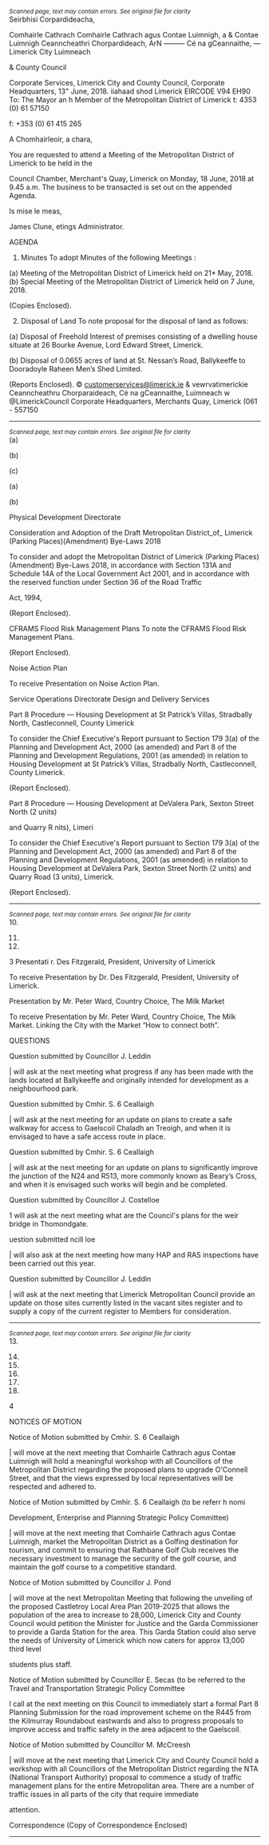 *<small>Scanned page, text may contain errors. See original file for clarity</small>*  
Seirbhisi Corpardideacha,

Comhairle Cathrach
Comhairle Cathrach agus Contae Luimnigh,
a & Contae Luimnigh Ceanncheathri Chorpardideach,
ArN ——— Cé na gCeannaithe,
— Limerick City Luimneach

& County Council

Corporate Services,
Limerick City and County Council,
Corporate Headquarters,
13" June, 2018. iiahaad shod
Limerick
EIRCODE V94 EH90
To: The Mayor an h Member of the Metropolitan District of Limerick t: 4353 (0) 61 57150

f: +353 (0) 61 415 265

A Chomhairleoir, a chara,

You are requested to attend a Meeting of the Metropolitan District of Limerick to be held in the

Council Chamber, Merchant's Quay, Limerick on Monday, 18 June, 2018 at 9.45 a.m. The business
to be transacted is set out on the appended Agenda.

Is mise le meas,

>

James Clune,
etings Administrator.

AGENDA

1. Minutes
To adopt Minutes of the following Meetings :

(a) Meeting of the Metropolitan District of Limerick held on 21* May, 2018.
(b) Special Meeting of the Metropolitan District of Limerick held on 7 June, 2018.

(Copies Enclosed).

2. Disposal of Land
To note proposal for the disposal of land as follows:

(a) Disposal of Freehold Interest of premises consisting of a dwelling house situate at 26
Bourke Avenue, Lord Edward Street, Limerick.

(b) Disposal of 0.0655 acres of land at St. Nessan’s Road, Ballykeeffe to Dooradoyle
Raheen Men’s Shed Limited.

(Reports Enclosed).
© customerservices@limerick.ie
& vewrvatimerickie
Ceanncheathru Chorparaideach, Cé na gCeannaithe, Luimneach w @LimerickCouncil
Corporate Headquarters, Merchants Quay, Limerick (061 - 557150

---
*<small>Scanned page, text may contain errors. See original file for clarity</small>*  
(a)

(b)

(c)

(a)

(b)

Physical Development Directorate

Consideration and Adoption of the Draft Metropolitan District_of_ Limerick (Parking
Places)(Amendment) Bye-Laws 2018

To consider and adopt the Metropolitan District of Limerick (Parking Places)(Amendment)
Bye-Laws 2018, in accordance with Section 131A and Schedule 14A of the Local Government
Act 2001, and in accordance with the reserved function under Section 36 of the Road Traffic

Act, 1994,

(Report Enclosed).

CFRAMS Flood Risk Management Plans
To note the CFRAMS Flood Risk Management Plans.

(Report Enclosed).

Noise Action Plan

To receive Presentation on Noise Action Plan.

Service Operations Directorate
Design and Delivery Services

Part 8 Procedure — Housing Development at St Patrick’s Villas, Stradbally North,
Castleconnell, County Limerick

To consider the Chief Executive's Report pursuant to Section 179 3(a) of the Planning and
Development Act, 2000 (as amended) and Part 8 of the Planning and Development
Regulations, 2001 (as amended) in relation to Housing Development at St Patrick’s Villas,
Stradbally North, Castleconnell, County Limerick.

(Report Enclosed).

Part 8 Procedure — Housing Development at DeValera Park, Sexton Street North (2 units)

and Quarry R nits), Limeri

To consider the Chief Executive's Report pursuant to Section 179 3(a) of the Planning and
Development Act, 2000 (as amended) and Part 8 of the Planning and Development
Regulations, 2001 (as amended) in relation to Housing Development at DeValera Park,
Sexton Street North (2 units) and Quarry Road (3 units), Limerick.

(Report Enclosed).

---
*<small>Scanned page, text may contain errors. See original file for clarity</small>*  
10.

11.

12.

3
Presentati r. Des Fitzgerald, President, University of Limerick

To receive Presentation by Dr. Des Fitzgerald, President, University of Limerick.

Presentation by Mr. Peter Ward, Country Choice, The Milk Market

To receive Presentation by Mr. Peter Ward, Country Choice, The Milk Market. Linking the
City with the Market “How to connect both”.

QUESTIONS

Question submitted by Councillor J. Leddin

| will ask at the next meeting what progress if any has been made with the lands located at
Ballykeeffe and originally intended for development as a neighbourhood park.

Question submitted by Cmhir. S. 6 Ceallaigh

| will ask at the next meeting for an update on plans to create a safe walkway for access to
Gaelscoil Chaladh an Treoigh, and when it is envisaged to have a safe access route in place.

Question submitted by Cmhir. S. 6 Ceallaigh

| will ask at the next meeting for an update on plans to significantly improve the junction of
the N24 and R513, more commonly known as Beary’s Cross, and when it is envisaged such
works will begin and be completed.

Question submitted by Councillor J. Costelloe

1 will ask at the next meeting what are the Council's plans for the weir bridge in
Thomondgate.

uestion submitted ncill loe

| will also ask at the next meeting how many HAP and RAS inspections have been carried out
this year.

Question submitted by Councillor J. Leddin

| will ask at the next meeting that Limerick Metropolitan Council provide an update on those
sites currently listed in the vacant sites register and to supply a copy of the current register
to Members for consideration.

---
*<small>Scanned page, text may contain errors. See original file for clarity</small>*  
13.

14.

15.

16.

17.

18.

4

NOTICES OF MOTION

Notice of Motion submitted by Cmhir. S. 6 Ceallaigh

| will move at the next meeting that Comhairle Cathrach agus Contae Luimnigh will hold a
meaningful workshop with all Councillors of the Metropolitan District regarding the
proposed plans to upgrade O'Connell Street, and that the views expressed by local
representatives will be respected and adhered to.

Notice of Motion submitted by Cmhir. S. 6 Ceallaigh (to be referr h nomi

Development, Enterprise and Planning Strategic Policy Committee)

| will move at the next meeting that Comhairle Cathrach agus Contae Luimnigh, market the
Metropolitan District as a Golfing destination for tourism, and commit to ensuring that
Rathbane Golf Club receives the necessary investment to manage the security of the golf
course, and maintain the golf course to a competitive standard.

Notice of Motion submitted by Councillor J. Pond

| will move at the next Metropolitan Meeting that following the unveiling of the proposed
Castletroy Local Area Plan 2019-2025 that allows the population of the area to increase to
28,000, Limerick City and County Council would petition the Minister for Justice and the
Garda Commissioner to provide a Garda Station for the area. This Garda Station could also
serve the needs of University of Limerick which now caters for approx 13,000 third level

students plus staff.

Notice of Motion submitted by Councillor E. Secas (to be referred to the Travel and
Transportation Strategic Policy Committee

I call at the next meeting on this Council to immediately start a formal Part 8 Planning
Submission for the road improvement scheme on the R445 from the Kilmurray Roundabout
eastwards and also to progress proposals to improve access and traffic safety in the area
adjacent to the Gaelscoil.

Notice of Motion submitted by Councillor M. McCreesh

| will move at the next meeting that Limerick City and County Council hold a workshop with
all Councillors of the Metropolitan District regarding the NTA (National Transport Authority)
proposal to commence a study of traffic management plans for the entire Metropolitan
area. There are a number of traffic issues in all parts of the city that require immediate

attention.

Correspondence
(Copy of Correspondence Enclosed)

---
